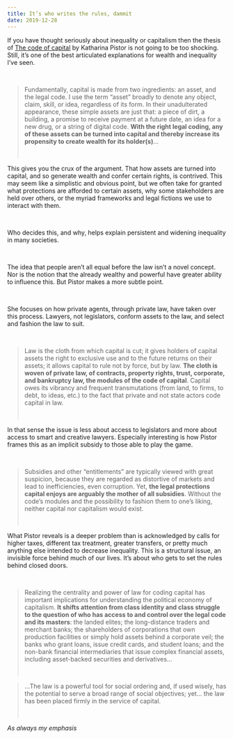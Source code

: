```yaml
---
title: It’s who writes the rules, dammit
date: 2019-12-28
---
```


<!--kg-card-begin: html--><p>If you have thought seriously about inequality or capitalism then the thesis of <a href="https://www.worldcat.org/title/code-of-capital-how-the-law-createswealth-and-inequality/oclc/1107153270&#038;referer=brief_results">The code of capital</a> by Katharina Pistor is not going to be too shocking. Still, it&#8217;s one of the best articulated explanations for wealth and inequality I&#8217;ve seen.</p><br>
<blockquote><p>Fundamentally, capital is made from two ingredients: an asset, and the legal code. I use the term “asset” broadly to denote any object, claim, skill, or idea, regardless of its form. In their unadulterated appearance, these simple assets are just that: a piece of dirt, a building, a promise to receive payment at a future date, an idea for a new drug, or a string of digital code. <strong>With the right legal coding, any of these assets can be turned into capital and thereby increase its propensity to create wealth for its holder(s)</strong>&#8230;</p><br>
</blockquote>
<p>This gives you the crux of the argument. That how assets are turned into capital, and so generate wealth and confer certain rights, is contrived. This may seem like a simplistic and obvious point, but we often take for granted what protections are afforded to certain assets, why some stakeholders are held over others, or the myriad frameworks and legal fictions we use to interact with them.</p><br>
<p>Who decides this, and why, helps explain persistent and widening inequality in many societies.</p><br>
<p>The idea that people aren&#8217;t all equal before the law isn&#8217;t a novel concept. Nor is the notion that the already wealthy and powerful have greater ability to influence this. But Pistor makes a more subtle point.</p><br>
<p>She focuses on how private agents, through private law, have taken over this process. Lawyers, not legislators, conform assets to the law, and select and fashion the law to suit.</p><br>
<blockquote><p>Law is the cloth from which capital is cut; it gives holders of capital assets the right to exclusive use and to the future returns on their assets; it allows capital to rule not by force, but by law. <strong>The cloth is woven of private law, of contracts, property rights, trust, corporate, and bankruptcy law, the modules of the code of capital</strong>. Capital owes its vibrancy and frequent transmutations (from land, to firms, to debt, to ideas, etc.) to the fact that private and not state actors code capital in law.</p><br>
</blockquote>
<p>In that sense the issue is less about access to legislators and more about access to smart and creative lawyers. Especially interesting is how Pistor frames this as an implicit subsidy to those able to play the game.</p><br>
<blockquote><p>Subsidies and other “entitlements” are typically viewed with great suspicion, because they are regarded as distortive of markets and lead to inefficiencies, even corruption. Yet, <strong>the legal protections capital enjoys are arguably the mother of all subsidies</strong>. Without the code’s modules and the possibility to fashion them to one’s liking, neither capital nor capitalism would exist.</p><br>
</blockquote>
<p>What Pistor reveals is a deeper problem than is acknowledged by calls for higher taxes, different tax treatment, greater transfers, or pretty much anything else intended to decrease inequality. This is a structural issue, an invisible force behind much of our lives. It&#8217;s about who gets to set the rules behind closed doors.</p><br>
<blockquote><p>Realizing the centrality and power of law for coding capital has important implications for understanding the political economy of capitalism. <strong>It shifts attention from class identity and class struggle to the question of who has access to and control over the legal code and its masters</strong>: the landed elites; the long-distance traders and merchant banks; the shareholders of corporations that own production facilities or simply hold assets behind a corporate veil; the banks who grant loans, issue credit cards, and student loans; and the non-bank financial intermediaries that issue complex financial assets, including asset-backed securities and derivatives&#8230;</p><br>
</blockquote>
<blockquote><p>&#8230;The law is a powerful tool for social ordering and, if used wisely, has the potential to serve a broad range of social objectives; yet&#8230; the law has been placed firmly in the service of capital.</p><br>
</blockquote>
<p><em>As always my emphasis</em></p><br>
<!--kg-card-end: html-->